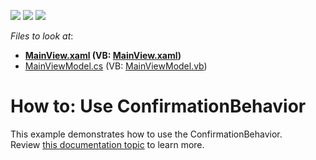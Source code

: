 <!-- default badges list -->
![](https://img.shields.io/endpoint?url=https://codecentral.devexpress.com/api/v1/VersionRange/128642270/14.1.6%2B)
[![](https://img.shields.io/badge/Open_in_DevExpress_Support_Center-FF7200?style=flat-square&logo=DevExpress&logoColor=white)](https://supportcenter.devexpress.com/ticket/details/T122992)
[![](https://img.shields.io/badge/📖_How_to_use_DevExpress_Examples-e9f6fc?style=flat-square)](https://docs.devexpress.com/GeneralInformation/403183)
<!-- default badges end -->
<!-- default file list -->
*Files to look at*:

* **[MainView.xaml](./CS/View/MainView.xaml) (VB: [MainView.xaml](./VB/View/MainView.xaml))**
* [MainViewModel.cs](./CS/ViewModel/MainViewModel.cs) (VB: [MainViewModel.vb](./VB/ViewModel/MainViewModel.vb))
<!-- default file list end -->
# How to: Use ConfirmationBehavior


This example demonstrates how to use the ConfirmationBehavior.<br />Review <a href="https://documentation.devexpress.com/#WPF/CustomDocument17372">this documentation topic</a> to learn more.

<br/>


